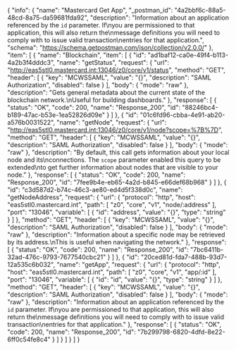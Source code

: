 {
  "info": {
    "name": "Mastercard Get App",
    "_postman_id": "4a2bbf6c-88a5-48cd-8a75-da59681fda92",
    "description": "Information about an application referenced by the `id` parameter. If\nyou are permissioned to that application, this will also return the\nmessage definitions you will need to comply with to issue valid transaction\nentries for that application.",
    "schema": "https://schema.getpostman.com/json/collection/v2.0.0/"
  },
  "item": [
    {
      "name": "Blockchain",
      "item": [
        {
          "id": "ad1baf12-ca0e-49f4-b113-4a2b3f4dddc3",
          "name": "getStatus",
          "request": {
            "url": "http://eas5stl0.mastercard.int:13046/z0/core/v1/status",
            "method": "GET",
            "header": [
              {
                "key": "MCWSSAML",
                "value": "{}",
                "description": "SAML Authorization",
                "disabled": false
              }
            ],
            "body": {
              "mode": "raw"
            },
            "description": "Gets general metadata about the current state of the blockchain network.\nUseful for building dashboards."
          },
          "response": [
            {
              "status": "OK",
              "code": 200,
              "name": "Response_200",
              "id": "88246bc4-b189-47ac-b53e-1ea52826d09e"
            }
          ]
        },
        {
          "id": "01c6fd96-cbba-4e91-ab20-a576b0031522",
          "name": "getNode",
          "request": {
            "url": "http://eas5stl0.mastercard.int:13046/z0/core/v1/node?scope=%7B%7D",
            "method": "GET",
            "header": [
              {
                "key": "MCWSSAML",
                "value": "{}",
                "description": "SAML Authorization",
                "disabled": false
              }
            ],
            "body": {
              "mode": "raw"
            },
            "description": "By default, this call gets information about your local node and its\nconnections. The `scope` parameter enabled this query to be extended\nto get further information about nodes that are visible to your node."
          },
          "response": [
            {
              "status": "OK",
              "code": 200,
              "name": "Response_200",
              "id": "7fee9b4e-eb65-4a2d-b845-e66def68b968"
            }
          ]
        },
        {
          "id": "c3d587d2-b74c-46c3-ae80-ed4d5f338d0c",
          "name": "getNodeAddress",
          "request": {
            "url": {
              "protocol": "http",
              "host": "eas5stl0.mastercard.int",
              "path": [
                "z0",
                "core",
                "v1",
                "node/:address"
              ],
              "port": "13046",
              "variable": [
                {
                  "id": "address",
                  "value": "{}",
                  "type": "string"
                }
              ]
            },
            "method": "GET",
            "header": [
              {
                "key": "MCWSSAML",
                "value": "{}",
                "description": "SAML Authorization",
                "disabled": false
              }
            ],
            "body": {
              "mode": "raw"
            },
            "description": "Information about a specific node may be retrieved by its address.\nThis is useful when navigating the network."
          },
          "response": [
            {
              "status": "OK",
              "code": 200,
              "name": "Response_200",
              "id": "7bc6411b-32ad-476c-9793-7677540cbc21"
            }
          ]
        },
        {
          "id": "20ced81d-fda7-488b-93d7-12a535c6b032",
          "name": "getApp",
          "request": {
            "url": {
              "protocol": "http",
              "host": "eas5stl0.mastercard.int",
              "path": [
                "z0",
                "core",
                "v1",
                "app/:id"
              ],
              "port": "13046",
              "variable": [
                {
                  "id": "id",
                  "value": "{}",
                  "type": "string"
                }
              ]
            },
            "method": "GET",
            "header": [
              {
                "key": "MCWSSAML",
                "value": "{}",
                "description": "SAML Authorization",
                "disabled": false
              }
            ],
            "body": {
              "mode": "raw"
            },
            "description": "Information about an application referenced by the `id` parameter. If\nyou are permissioned to that application, this will also return the\nmessage definitions you will need to comply with to issue valid transaction\nentries for that application."
          },
          "response": [
            {
              "status": "OK",
              "code": 200,
              "name": "Response_200",
              "id": "7b299798-6820-4dfd-8e22-6ff0c54fe8c4"
            }
          ]
        }
      ]
    }
  ]
}
